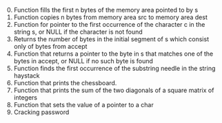 0. Function fills the first n bytes of the memory area pointed to by s
1. Function copies n bytes from memory area src to memory area dest
2. Function for pointer to the first occurrence of the character c in the string s, or NULL if the character is not found
3. Returns the number of bytes in the initial segment of s which consist only of bytes from accept
4. Function that returns a pointer to the byte in s that matches one of the bytes in accept, or NULL if no such byte is found
5. Function finds the first occurrence of the substring needle in the string haystack
6. Function that prints the chessboard.
7. Function that prints the sum of the two diagonals of a square matrix of integers
8. Function that sets the value of a pointer to a char
9. Cracking password
